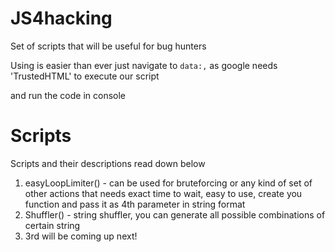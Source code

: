 # JS4hacking
Set of scripts that will be useful for bug hunters

Using is easier than ever just navigate to `data:,` as google needs 'TrustedHTML' to execute our script

and run the code in console


# Scripts
Scripts and their descriptions read down below

1) easyLoopLimiter() - can be used for bruteforcing or any kind of set of other actions that needs exact time to wait, easy to use, create you function and pass it as 4th parameter in string format
2) Shuffler() - string shuffler, you can generate all possible combinations of certain string
3) 3rd will be coming up next!
